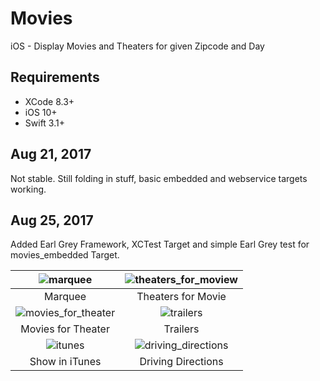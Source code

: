 # Movies
iOS - Display Movies and Theaters for given Zipcode and Day

## Requirements

- XCode 8.3+
- iOS 10+
- Swift 3.1+


## Aug 21, 2017
Not stable. Still folding in stuff, basic embedded and webservice targets working.

## Aug 25, 2017
Added Earl Grey Framework, XCTest Target and simple Earl Grey test for movies_embedded Target.

![marquee](https://user-images.githubusercontent.com/4106530/29996841-fe997834-8fba-11e7-8666-ee7271436fcf.png) |![theaters_for_moview](https://user-images.githubusercontent.com/4106530/29996843-01ec617c-8fbb-11e7-9797-417df46bad35.png)
:-------------------------:|:-------------------------:
Marquee | Theaters for Movie |
![movies_for_theater](https://user-images.githubusercontent.com/4106530/29996844-045b1994-8fbb-11e7-9d90-cfac30290203.png) | ![trailers](https://user-images.githubusercontent.com/4106530/29996845-06f3ee6a-8fbb-11e7-8de3-d6b4f812c598.png) |
Movies for Theater | Trailers |
![itunes](https://user-images.githubusercontent.com/4106530/29996846-091fb03e-8fbb-11e7-9d37-2ccd60cdd938.png) | ![driving_directions](https://user-images.githubusercontent.com/4106530/29996848-0b3a21d8-8fbb-11e7-8338-e4e7ee205490.png) |
Show in iTunes | Driving Directions
